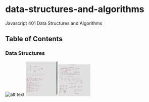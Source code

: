 # data-structures-and-algorithms
Javascript 401 Data Structures and Algorithms

## Table of Contents

### Data Structures
![alt text]()
<img src="./assets/images/code-challenge-6.2.jpg" width="100">
<img src="./assets/images/code-challenge-6.jpg" width="100">
